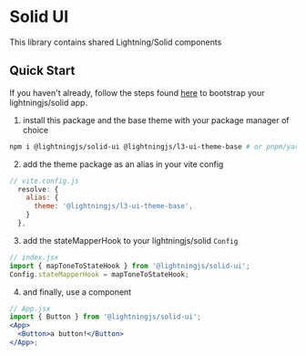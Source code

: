 <!--
  Copyright 2023 Comcast Cable Communications Management, LLC
  Licensed under the Apache License, Version 2.0 (the "License");
  you may not use this file except in compliance with the License.
  You may obtain a copy of the License at

  http://www.apache.org/licenses/LICENSE-2.0

  Unless required by applicable law or agreed to in writing, software
  distributed under the License is distributed on an "AS IS" BASIS,
  WITHOUT WARRANTIES OR CONDITIONS OF ANY KIND, either express or implied.
  See the License for the specific language governing permissions and
  limitations under the License.

  SPDX-License-Identifier: Apache-2.0
-->

# Solid UI

This library contains shared Lightning/Solid components

## Quick Start

If you haven't already, follow the steps found [here](https://github.com/lightning-js/solid) to bootstrap your lightningjs/solid app.

1. install this package and the base theme with your package manager of choice

```sh
npm i @lightningjs/solid-ui @lightningjs/l3-ui-theme-base # or pnpm/yarn
```

2. add the theme package as an alias in your vite config

```js
// vite.config.js
  resolve: {
    alias: {
      theme: '@lightningjs/l3-ui-theme-base',
    }
  },
```

3. add the stateMapperHook to your lightningjs/solid `Config`

```js
// index.jsx
import { mapToneToStateHook } from '@lightningjs/solid-ui';
Config.stateMapperHook = mapToneToStateHook;
```

4. and finally, use a component

```jsx
// App.jsx
import { Button } from '@lightningjs/solid-ui';
<App>
  <Button>a button!</Button>
</App>;
```
